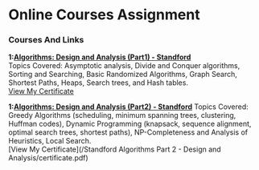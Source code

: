 # Online Courses Assignment

### Courses And Links

<b>1:[Algorithms: Design and Analysis (Part1) - Standford](https://lagunita.stanford.edu/courses/course-v1:Engineering+Algorithms1+SelfPaced/about)</b>    
Topics Covered: Asymptotic analysis, Divide and
Conquer algorithms, Sorting and Searching, Basic Randomized
Algorithms, Graph Search, Shortest Paths, Heaps, Search trees, and Hash
tables.</br>
[View My Certificate](https://prod-cert-bucket.s3.amazonaws.com/downloads/1131c1d1ffe449a5a0463b033dc1662c/Statement.pdf)

<b>1:[Algorithms: Design and Analysis (Part2) - Standford](https://lagunita.stanford.edu/courses/course-v1:Engineering+Algorithms2+SelfPaced/course/)</b>
Topics Covered: Greedy Algorithms (scheduling, minimum spanning trees, clustering, Huffman codes), Dynamic Programming (knapsack, sequence alignment, optimal search trees, shortest paths), NP-Completeness and Analysis of Heuristics, Local Search.</br>
[View My Certificate](/Standford Algorithms Part 2 - Design and Analysis/certificate.pdf)
